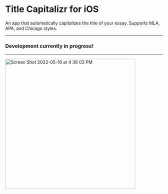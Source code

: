 # Title Capitalizr for iOS
An app that automatically capitalizes the title of your essay. Supports MLA, APA, and Chicago styles.

---

### Development currently in progress!

---

<img width="416" alt="Screen Shot 2022-05-16 at 4 36 03 PM" src="https://user-images.githubusercontent.com/35755386/168678628-c35b3703-abf5-419a-9d9c-e8da87f93cc5.png">
